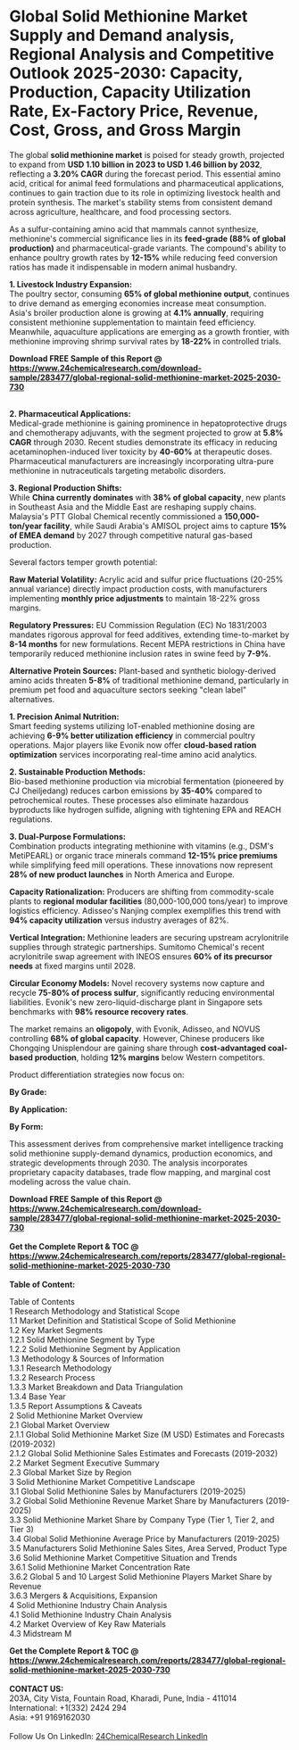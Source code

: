<h1>Global Solid Methionine Market Supply and Demand analysis, Regional Analysis  and Competitive Outlook 2025-2030: Capacity, Production, Capacity Utilization Rate, Ex-Factory Price, Revenue, Cost, Gross, and Gross Margin</h1><p>The global <strong>solid methionine market</strong> is poised for steady growth, projected to expand from <strong>USD 1.10 billion in 2023 to USD 1.46 billion by 2032</strong>, reflecting a <strong>3.20% CAGR</strong> during the forecast period. This essential amino acid, critical for animal feed formulations and pharmaceutical applications, continues to gain traction due to its role in optimizing livestock health and protein synthesis. The market's stability stems from consistent demand across agriculture, healthcare, and food processing sectors.</p><p>As a sulfur-containing amino acid that mammals cannot synthesize, methionine's commercial significance lies in its <strong>feed-grade (88% of global production)</strong> and pharmaceutical-grade variants. The compound's ability to enhance poultry growth rates by <strong>12-15%</strong> while reducing feed conversion ratios has made it indispensable in modern animal husbandry.</p><p><strong>1. Livestock Industry Expansion:</strong><br>
The poultry sector, consuming <strong>65% of global methionine output</strong>, continues to drive demand as emerging economies increase meat consumption. Asia's broiler production alone is growing at <strong>4.1% annually</strong>, requiring consistent methionine supplementation to maintain feed efficiency. Meanwhile, aquaculture applications are emerging as a growth frontier, with methionine improving shrimp survival rates by <strong>18-22%</strong> in controlled trials.</p><div><b>Download FREE Sample of this Report @ 
            <a href="https://www.24chemicalresearch.com/download-sample/283477/global-regional-solid-methionine-market-2025-2030-730">
            https://www.24chemicalresearch.com/download-sample/283477/global-regional-solid-methionine-market-2025-2030-730</a></b></div><br><p><strong>2. Pharmaceutical Applications:</strong><br>
Medical-grade methionine is gaining prominence in hepatoprotective drugs and chemotherapy adjuvants, with the segment projected to grow at <strong>5.8% CAGR</strong> through 2030. Recent studies demonstrate its efficacy in reducing acetaminophen-induced liver toxicity by <strong>40-60%</strong> at therapeutic doses. Pharmaceutical manufacturers are increasingly incorporating ultra-pure methionine in nutraceuticals targeting metabolic disorders.</p><p><strong>3. Regional Production Shifts:</strong><br>
While <strong>China currently dominates</strong> with <strong>38% of global capacity</strong>, new plants in Southeast Asia and the Middle East are reshaping supply chains. Malaysia's PTT Global Chemical recently commissioned a <strong>150,000-ton/year facility</strong>, while Saudi Arabia's AMISOL project aims to capture <strong>15% of EMEA demand</strong> by 2027 through competitive natural gas-based production.</p><p>Several factors temper growth potential:</p><p><strong>Raw Material Volatility:</strong> Acrylic acid and sulfur price fluctuations (20-25% annual variance) directly impact production costs, with manufacturers implementing <strong>monthly price adjustments</strong> to maintain 18-22% gross margins.</p><p><strong>Regulatory Pressures:</strong> EU Commission Regulation (EC) No 1831/2003 mandates rigorous approval for feed additives, extending time-to-market by <strong>8-14 months</strong> for new formulations. Recent MEPA restrictions in China have temporarily reduced methionine inclusion rates in swine feed by <strong>7-9%</strong>.</p><p><strong>Alternative Protein Sources:</strong> Plant-based and synthetic biology-derived amino acids threaten <strong>5-8%</strong> of traditional methionine demand, particularly in premium pet food and aquaculture sectors seeking "clean label" alternatives.</p><p><strong>1. Precision Animal Nutrition:</strong><br>
Smart feeding systems utilizing IoT-enabled methionine dosing are achieving <strong>6-9% better utilization efficiency</strong> in commercial poultry operations. Major players like Evonik now offer <strong>cloud-based ration optimization</strong> services incorporating real-time amino acid analytics.</p><p><strong>2. Sustainable Production Methods:</strong><br>
Bio-based methionine production via microbial fermentation (pioneered by CJ Cheiljedang) reduces carbon emissions by <strong>35-40%</strong> compared to petrochemical routes. These processes also eliminate hazardous byproducts like hydrogen sulfide, aligning with tightening EPA and REACH regulations.</p><p><strong>3. Dual-Purpose Formulations:</strong><br>
Combination products integrating methionine with vitamins (e.g., DSM's MetiPEARL) or organic trace minerals command <strong>12-15% price premiums</strong> while simplifying feed mill operations. These innovations now represent <strong>28% of new product launches</strong> in North America and Europe.</p><p><strong>Capacity Rationalization:</strong> Producers are shifting from commodity-scale plants to <strong>regional modular facilities</strong> (80,000-100,000 tons/year) to improve logistics efficiency. Adisseo's Nanjing complex exemplifies this trend with <strong>94% capacity utilization</strong> versus industry averages of 82%.</p><p><strong>Vertical Integration:</strong> Methionine leaders are securing upstream acrylonitrile supplies through strategic partnerships. Sumitomo Chemical's recent acrylonitrile swap agreement with INEOS ensures <strong>60% of its precursor needs</strong> at fixed margins until 2028.</p><p><strong>Circular Economy Models:</strong> Novel recovery systems now capture and recycle <strong>75-80% of process sulfur</strong>, significantly reducing environmental liabilities. Evonik's new zero-liquid-discharge plant in Singapore sets benchmarks with <strong>98% resource recovery rates</strong>.</p><p>The market remains an <strong>oligopoly</strong>, with Evonik, Adisseo, and NOVUS controlling <strong>68% of global capacity</strong>. However, Chinese producers like Chongqing Unisplendour are gaining share through <strong>cost-advantaged coal-based production</strong>, holding <strong>12% margins</strong> below Western competitors.</p><p>Product differentiation strategies now focus on:</p><p><strong>By Grade:</strong></p><p><strong>By Application:</strong></p><p><strong>By Form:</strong></p><p>This assessment derives from comprehensive market intelligence tracking solid methionine supply-demand dynamics, production economics, and strategic developments through 2030. The analysis incorporates proprietary capacity databases, trade flow mapping, and marginal cost modeling across the value chain.</p><div><b>Download FREE Sample of this Report @ 
            <a href="https://www.24chemicalresearch.com/download-sample/283477/global-regional-solid-methionine-market-2025-2030-730">
            https://www.24chemicalresearch.com/download-sample/283477/global-regional-solid-methionine-market-2025-2030-730</a></b></div><br><div><b>Get the Complete Report & TOC @ 
            <a href="https://www.24chemicalresearch.com/reports/283477/global-regional-solid-methionine-market-2025-2030-730">
            https://www.24chemicalresearch.com/reports/283477/global-regional-solid-methionine-market-2025-2030-730</a></b></div><br>
            <b>Table of Content:</b><p>Table of Contents<br />
1 Research Methodology and Statistical Scope<br />
1.1 Market Definition and Statistical Scope of Solid Methionine<br />
1.2 Key Market Segments<br />
1.2.1 Solid Methionine Segment by Type<br />
1.2.2 Solid Methionine Segment by Application<br />
1.3 Methodology & Sources of Information<br />
1.3.1 Research Methodology<br />
1.3.2 Research Process<br />
1.3.3 Market Breakdown and Data Triangulation<br />
1.3.4 Base Year<br />
1.3.5 Report Assumptions & Caveats<br />
2 Solid Methionine Market Overview<br />
2.1 Global Market Overview<br />
2.1.1 Global Solid Methionine Market Size (M USD) Estimates and Forecasts (2019-2032)<br />
2.1.2 Global Solid Methionine Sales Estimates and Forecasts (2019-2032)<br />
2.2 Market Segment Executive Summary<br />
2.3 Global Market Size by Region<br />
3 Solid Methionine Market Competitive Landscape<br />
3.1 Global Solid Methionine Sales by Manufacturers (2019-2025)<br />
3.2 Global Solid Methionine Revenue Market Share by Manufacturers (2019-2025)<br />
3.3 Solid Methionine Market Share by Company Type (Tier 1, Tier 2, and Tier 3)<br />
3.4 Global Solid Methionine Average Price by Manufacturers (2019-2025)<br />
3.5 Manufacturers Solid Methionine Sales Sites, Area Served, Product Type<br />
3.6 Solid Methionine Market Competitive Situation and Trends<br />
3.6.1 Solid Methionine Market Concentration Rate<br />
3.6.2 Global 5 and 10 Largest Solid Methionine Players Market Share by Revenue<br />
3.6.3 Mergers & Acquisitions, Expansion<br />
4 Solid Methionine Industry Chain Analysis<br />
4.1 Solid Methionine Industry Chain Analysis<br />
4.2 Market Overview of Key Raw Materials<br />
4.3 Midstream M</p><div><b>Get the Complete Report & TOC @ 
            <a href="https://www.24chemicalresearch.com/reports/283477/global-regional-solid-methionine-market-2025-2030-730">
            https://www.24chemicalresearch.com/reports/283477/global-regional-solid-methionine-market-2025-2030-730</a></b></div><br><b>CONTACT US:</b><br>
            203A, City Vista, Fountain Road, Kharadi, Pune, India - 411014<br>
            International: +1(332) 2424 294<br>
            Asia: +91 9169162030 <br><br>
            Follow Us On LinkedIn: <a href="https://www.linkedin.com/company/24chemicalresearch/">24ChemicalResearch LinkedIn</a>